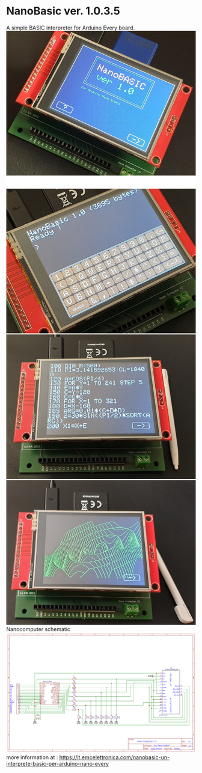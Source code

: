 # NanoBasic ver. 1.0.3.5
A simple BASIC interpreter for Arduino Every board.
![Model](https://github.com/Remo-67/NanoBasic/blob/main/photos/nanoBasic_photo_1.jpg)
![Model](https://github.com/Remo-67/NanoBasic/blob/main/photos/nanoBasic_photo_3.jpg)
![Model](https://github.com/Remo-67/NanoBasic/blob/main/photos/nanoBasic_photo_2.jpg)
![Model](https://github.com/Remo-67/NanoBasic/blob/main/photos/nanoBasic_photo_4.jpg)
<br>
Nanocomputer schematic
<br>
![Model](https://github.com/Remo-67/NanoBasic/blob/main/photos/Schematic_touch-tft-for-Arduino-Nano-03_2024-08-08.png)
<br>
more information at : https://it.emcelettronica.com/nanobasic-un-interprete-basic-per-arduino-nano-every
